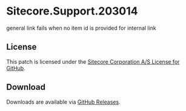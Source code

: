 # Sitecore.Support.203014
general link fails when no item id is provided for internal link

## License  
This patch is licensed under the [Sitecore Corporation A/S License for GitHub](https://github.com/sitecoresupport/Sitecore.Support.203014/blob/master/LICENSE).  

## Download  
Downloads are available via [GitHub Releases](https://github.com/sitecoresupport/Sitecore.Support.203014/releases).  
